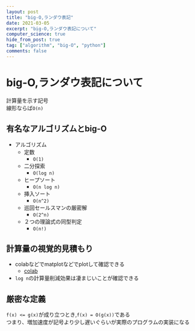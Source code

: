 ```yaml
---
layout: post
title: "big-O,ランダウ表記"
date: 2021-03-05
excerpt: "big-O,ランダウ表記について"
computer_science: true
hide_from_post: true
tag: ["algorithm", "big-O", "python"]
comments: false
---
```


# big-O,ランダウ表記について

計算量を示す記号  
線形ならば`O(n)`  

## 有名なアルゴリズムとbig-O

 - アルゴリズム
   - 定数
	 - `O(1)`
   - 二分探索
	 - `O(log n)`
   - ヒープソート
	 - `O(n log n)`
   - 挿入ソート
	 - `O(n^2)`
   - 巡回セールスマンの厳密解
	 - `O(2^n)`
   - ２つの理論式の同型判定
	 - `O(n!)`

## 計算量の視覚的見積もり
 - colabなどでmatplotなどでplotして確認できる
   - [colab](https://colab.research.google.com/drive/1f7Pa0iSUYLCEXcKIMFBKI01oZBl7UA-U?usp=sharing)
 - `log n`の計算量削減効果は凄まじいことが確認できる

## 厳密な定義
`f(x) <= g(x)`が成り立つとき,`f(x) = O(g(x))`である  
つまり、増加速度が記号より少し遅いぐらいが実際のプログラムの実装になる  

